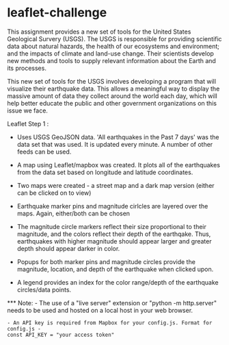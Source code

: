 # leaflet-challenge

This assignment provides a new set of tools for the United States Geological Survery (USGS). The USGS is responsible for providing scientific data about natural hazards, the health of our ecosystems and environment; and the impacts of climate and land-use change. Their scientists develop new methods and tools to supply relevant information about the Earth and its processes. 

This new set of tools for the USGS involves developing a program that will visualize their earthquake data.
This allows a meaningful way to display the massive amount of data they collect around the world each day, which
will help better educate the public and other government organizations on this issue we face.

Leaflet Step 1 :

 - Uses USGS GeoJSON data. 'All earthquakes in the Past 7 days' was the data set that was used. It is updated every minute. A number of other feeds can be used.

 - A map using Leaflet/mapbox was created. It plots all of the earthquakes from the data set based on longitude and latitude coordinates.

 - Two maps were created - a street map and a dark map version (either can be clicked on to view)

 - Earthquake marker pins and magnitude cirlcles are layered over the maps. Again, either/both can be chosen

 - The magnitude circle markers reflect their size proportional to their magnitude, and the colors reflect their depth of the earthqake. Thus, earthquakes with higher magnitude should appear larger and greater depth should appear darker in color. 

 - Popups for both marker pins and magnitude circles provide the magnitude, location, and depth of the earthquake when clicked upon.

 - A legend provides an index for the color range/depth of the earthquake circles/data points.

*** Note: 
    - The use of a "live server" extension or "python -m http.server" needs to be used and hosted on a local host in your web browser.

    - An API key is required from Mapbox for your config.js. Format for config.js - 
    const API_KEY = "your access token"



 
